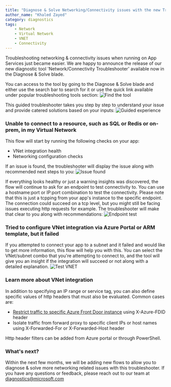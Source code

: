 ```yaml
---
title: "Diagnose & Solve Networking/Connectivity issues with the new Troubleshooter"
author_name: "Khaled Zayed"
category: diagnostics
tags:                                                           
    - Network
    - Virtual Network
    - VNET
    - Connectivity
---
```


Troubleshooting networking & connectivity issues when running on App Services just became easier. We are happy to announce the release of our new diagnostic tool 'Network/Connectivity Troubleshooter' available now in the Diagnose & Solve blade. 

You can access to the tool by going to the Diagnose & Solve blade and either use the search bar to search for it or use the quick link available under popular troubleshooting tools section:
![Find the tool]({{site.baseurl}}/media/2021/04/NT-homepage.png)

This guided troubleshooter takes you step by step to understand your issue and provide catered solutions based on your inputs:
![Guided experience]({{site.baseurl}}/media/2021/04/NT-flows.png)

### Unable to connect to a resource, such as SQL or Redis or on-prem, in my Virtual Network 

This flow will start by running the following checks on your app:
* VNet integration health
* Networking configuration checks

If an issue is found, the troubleshooter will display the issue along with recommended next steps to you:
![Issue found]({{site.baseurl}}/media/2021/04/NT-checks.png)


If everything looks healthy or just a warning insights was discovered, the flow will continue to ask for an endpoint to test connectivity to. You can use a hostname:port or IP:port combination to test the connectivity. Please note that this is just a tcpping from your app's instance to the specific endpoint. The connection could succeed on a tcp level, but you might still be facing issues executing http requests for example. The troubleshooter will make that clear to you along with recommendations:
![Endpoint test]({{site.baseurl}}/media/2021/04/NT-connectivity.png)

### Tried to configure VNet integration via Azure Portal or ARM template, but it failed

If you attempted to connect your app to a subnet and it failed and would like to get more information, this flow will help you with this. You can select the VNet/subnet combo that you're attempting to connect to, and the tool will give you an insight if the integration will succeed or not along with a detailed explanation.
![Test VNET]({{site.baseurl}}/media/2021/04/NT-testVNet.png)


### Learn more about VNet integration

In addition to specifying an IP range or service tag, you can also define specific values of http headers that must also be evaluated. Common cases are:

* [Restrict traffic to specific Azure Front Door instance](https://docs.microsoft.com/azure/app-service/app-service-ip-restrictions#restrict-access-to-a-specific-azure-front-door-instance) using X-Azure-FDID header
* Isolate traffic from forward proxy to specific client IPs or host names using X-Forwarded-For or X-Forwarded-Host header

Http header filters can be added from Azure portal or through PowerShell.

### What's next?

Within the next few months, we will be adding new flows to allow you to diagnose & solve more networking related issues with this troubleshooter. If you have any questions or feedback, please reach out to our team at  [diagnostics@microsoft.com](mailto:diagnostics@microsoft.com)
